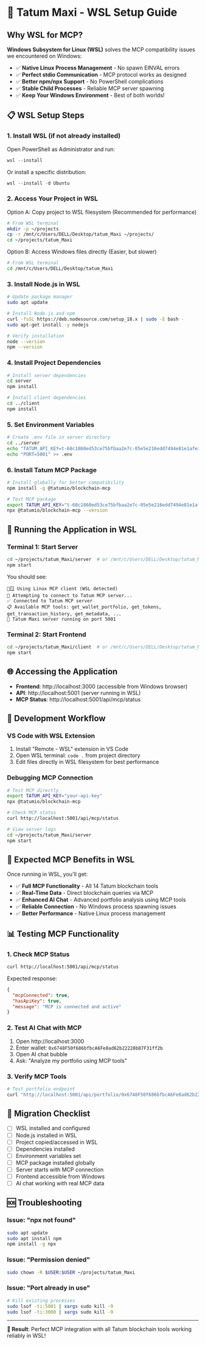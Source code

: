 # 🚀 Tatum Maxi - WSL Setup Guide

## Why WSL for MCP?

**Windows Subsystem for Linux (WSL)** solves the MCP compatibility issues we encountered on Windows:

- ✅ **Native Linux Process Management** - No spawn EINVAL errors
- ✅ **Perfect stdio Communication** - MCP protocol works as designed  
- ✅ **Better npm/npx Support** - No PowerShell complications
- ✅ **Stable Child Processes** - Reliable MCP server spawning
- ✅ **Keep Your Windows Environment** - Best of both worlds!

## 📋 WSL Setup Steps

### 1. Install WSL (if not already installed)

Open PowerShell as Administrator and run:

```powershell
wsl --install
```

Or install a specific distribution:
```powershell
wsl --install -d Ubuntu
```

### 2. Access Your Project in WSL

Option A: Copy project to WSL filesystem (Recommended for performance)
```bash
# From WSL terminal
mkdir -p ~/projects
cp -r /mnt/c/Users/DELL/Desktop/tatum_Maxi ~/projects/
cd ~/projects/tatum_Maxi
```

Option B: Access Windows files directly (Easier, but slower)
```bash
# From WSL terminal
cd /mnt/c/Users/DELL/Desktop/tatum_Maxi
```

### 3. Install Node.js in WSL

```bash
# Update package manager
sudo apt update

# Install Node.js and npm
curl -fsSL https://deb.nodesource.com/setup_18.x | sudo -E bash -
sudo apt-get install -y nodejs

# Verify installation
node --version
npm --version
```

### 4. Install Project Dependencies

```bash
# Install server dependencies
cd server
npm install

# Install client dependencies  
cd ../client
npm install
```

### 5. Set Environment Variables

```bash
# Create .env file in server directory
cd ../server
echo "TATUM_API_KEY=t-68c1860ed53ce75bfbaa2e7c-05e5e216edd7494e81e1afe3" > .env
echo "PORT=5001" >> .env
```

### 6. Install Tatum MCP Package

```bash
# Install globally for better compatibility
npm install -g @tatumio/blockchain-mcp

# Test MCP package
export TATUM_API_KEY="t-68c1860ed53ce75bfbaa2e7c-05e5e216edd7494e81e1afe3"
npx @tatumio/blockchain-mcp --version
```

## 🚀 Running the Application in WSL

### Terminal 1: Start Server
```bash
cd ~/projects/tatum_Maxi/server  # or /mnt/c/Users/DELL/Desktop/tatum_Maxi/server
npm start
```

You should see:
```
🐧🪟 Using Linux MCP client (WSL detected)
🔗 Attempting to connect to Tatum MCP server...
✅ Connected to Tatum MCP server
📋 Available MCP tools: get_wallet_portfolio, get_tokens, get_transaction_history, get_metadata, ...
🚀 Tatum Maxi server running on port 5001
```

### Terminal 2: Start Frontend
```bash
cd ~/projects/tatum_Maxi/client  # or /mnt/c/Users/DELL/Desktop/tatum_Maxi/client
npm start
```

## 🌐 Accessing the Application

- **Frontend**: http://localhost:3000 (accessible from Windows browser)
- **API**: http://localhost:5001 (server running in WSL)
- **MCP Status**: http://localhost:5001/api/mcp/status

## 🔧 Development Workflow

### VS Code with WSL Extension
1. Install "Remote - WSL" extension in VS Code
2. Open WSL terminal: `code .` from project directory
3. Edit files directly in WSL filesystem for best performance

### Debugging MCP Connection
```bash
# Test MCP directly
export TATUM_API_KEY="your-api-key"
npx @tatumio/blockchain-mcp

# Check MCP status
curl http://localhost:5001/api/mcp/status

# View server logs
cd ~/projects/tatum_Maxi/server
npm start
```

## 🎯 Expected MCP Benefits in WSL

Once running in WSL, you'll get:

- ✅ **Full MCP Functionality** - All 14 Tatum blockchain tools
- ✅ **Real-Time Data** - Direct blockchain queries via MCP
- ✅ **Enhanced AI Chat** - Advanced portfolio analysis using MCP tools
- ✅ **Reliable Connection** - No Windows process spawning issues
- ✅ **Better Performance** - Native Linux process management

## 📊 Testing MCP Functionality

### 1. Check MCP Status
```bash
curl http://localhost:5001/api/mcp/status
```

Expected response:
```json
{
  "mcpConnected": true,
  "hasApiKey": true,
  "message": "MCP is connected and active"
}
```

### 2. Test AI Chat with MCP
1. Open http://localhost:3000
2. Enter wallet: `0x6748F50f686bfbcA6Fe8ad62b22228b87F31ff2b`
3. Open AI chat bubble
4. Ask: "Analyze my portfolio using MCP tools"

### 3. Verify MCP Tools
```bash
# Test portfolio endpoint
curl "http://localhost:5001/api/portfolio/0x6748F50f686bfbcA6Fe8ad62b22228b87F31ff2b"
```

## 🔄 Migration Checklist

- [ ] WSL installed and configured
- [ ] Node.js installed in WSL
- [ ] Project copied/accessed in WSL
- [ ] Dependencies installed
- [ ] Environment variables set
- [ ] MCP package installed globally
- [ ] Server starts with MCP connection
- [ ] Frontend accessible from Windows
- [ ] AI chat working with real MCP data

## 🆘 Troubleshooting

### Issue: "npx not found"
```bash
sudo apt update
sudo apt install npm
npm install -g npx
```

### Issue: "Permission denied"
```bash
sudo chown -R $USER:$USER ~/projects/tatum_Maxi
```

### Issue: "Port already in use"
```bash
# Kill existing processes
sudo lsof -ti:5001 | xargs sudo kill -9
sudo lsof -ti:3000 | xargs sudo kill -9
```

---

**🎯 Result**: Perfect MCP integration with all Tatum blockchain tools working reliably in WSL!
